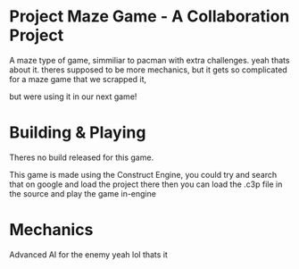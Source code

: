 # Project Maze Game - A Collaboration Project
 A maze type of game, simmiliar to pacman with extra challenges. yeah thats about it.
 theres supposed to be more mechanics, but it gets so complicated for a maze game that we scrapped it, 
 
 but were using it in our next game!
 
# Building & Playing
 Theres no build released for this game.
 
 This game is made using the Construct Engine, you could try and search that on google and load the project there
 then you can load the .c3p file in the source and play the game in-engine

# Mechanics
 Advanced AI for the enemy
 yeah lol thats it
